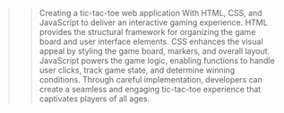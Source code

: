 >> Creating a tic-tac-toe web application With HTML, CSS, and JavaScript to deliver an interactive gaming experience.
>> HTML provides the structural framework for organizing the game board and user interface elements. 
>> CSS enhances the visual appeal by styling the game board, markers, and overall layout. 
>> JavaScript powers the game logic, enabling functions to handle user clicks, track game state, and determine winning conditions.
>>  Through careful implementation, developers can create a seamless and engaging tic-tac-toe experience that captivates players of all ages. 
